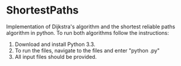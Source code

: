 ShortestPaths
=============

Implementation of Dijkstra's algorithm and the shortest reliable paths algorithm in python. 
To run both algorithms follow the instructions:

1. Download and install Python 3.3.
2. To run the files, navigate to the files and enter "python <program>.py"
3. All input files should be provided.
